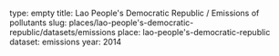 type: empty
title: Lao People's Democratic Republic / Emissions of pollutants
slug: places/lao-people's-democratic-republic/datasets/emissions
place: lao-people's-democratic-republic
dataset: emissions
year: 2014
